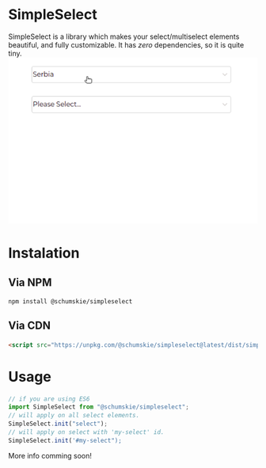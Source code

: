# SimpleSelect

SimpleSelect is a library which makes your select/multiselect elements beautiful, and fully customizable. It has *zero* dependencies, so it is quite tiny.
<img src="/images/show.gif" style="max-width:100%"/>


# Instalation
## Via NPM
```
npm install @schumskie/simpleselect
```
## Via CDN
```html
<script src="https://unpkg.com/@schumskie/simpleselect@latest/dist/simpleselect.js"></script>
```
# Usage
```javascript
// if you are using ES6
import SimpleSelect from "@schumskie/simpleselect";
// will apply on all select elements.
SimpleSelect.init("select"); 
// will apply on select with 'my-select' id.
SimpleSelect.init('#my-select"); 
```

More info comming soon!
